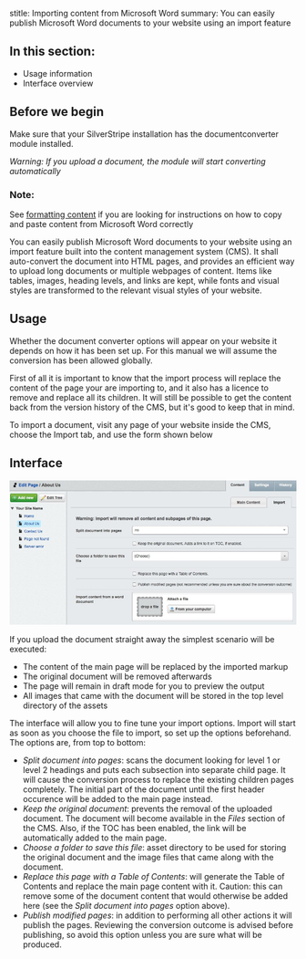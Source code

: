 stitle: Importing content from Microsoft Word
summary: You can easily publish Microsoft Word documents to your website using an import feature

## In this section:

* Usage information
* Interface overview

## Before we begin
Make sure that your SilverStripe installation has the documentconverter module installed.

*Warning: If you upload a document, the module will start converting automatically*

### Note:
See [formatting content](https://www.cwp.govt.nz/guides/content-management-system-guides/for-content-editors/en/creating-and-editing-content) if you are looking for instructions on how to copy and paste content from Microsoft Word correctly

You can easily publish Microsoft Word documents to your website using an import feature built into the content management system (CMS). It shall auto-convert the document into HTML pages, and provides an efficient way to upload long documents or multiple webpages of content. Items like tables, images, heading levels, and links are kept, while fonts and visual styles are transformed to the relevant visual styles of your website.

## Usage

Whether the document converter options will appear on your website it depends on how it has been set up. For this manual we will assume the conversion has been allowed globally.

First of all it is important to know that the import process will replace the content of the page your are importing to, and it also has a licence to remove and replace all its children. It will still be possible to get the content back from the version history of the CMS, but it's good to keep that in mind.

To import a document, visit any page of your website inside the CMS, choose the Import tab, and use the form shown below

## Interface

![](_images/interface.jpg)

If you upload the document straight away the simplest scenario will be executed:

* The content of the main page will be replaced by the imported markup
* The original document will be removed afterwards
* The page will remain in draft mode for you to preview the output
* All images that came with the document will be stored in the top level directory of the assets

The interface will allow you to fine tune your import options. Import will start as soon as you choose the file to import, so set up the options beforehand. The options are, from top to bottom:

* *Split document into pages*: scans the document looking for level 1 or level 2 headings and
puts each subsection into separate child page. It will cause the conversion process to
replace the existing children pages completely. The initial part of the document until the first header occurence will be added to the main page instead.
* *Keep the original document*: prevents the removal of the uploaded document. The document will become available in the *Files* section of the CMS. Also, if the TOC has been enabled, the link will be automatically added to the main page.
* *Choose a folder to save this file*: asset directory to be used for storing the original document and the image files that came along with the document.
* *Replace this page with a Table of Contents*: will generate the Table of Contents and replace the main page content with it. Caution: this can remove some of the document content that would otherwise be added here (see the *Split document into pages* option above).
* *Publish modified pages*: in addition to performing all other actions it will publish the pages. Reviewing the conversion outcome is advised before publishing, so avoid this option unless you are sure what will be produced.
